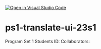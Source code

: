 [![Open in Visual Studio Code](https://classroom.github.com/assets/open-in-vscode-718a45dd9cf7e7f842a935f5ebbe5719a5e09af4491e668f4dbf3b35d5cca122.svg)](https://classroom.github.com/online_ide?assignment_repo_id=12778764&assignment_repo_type=AssignmentRepo)
# ps1-translate-ui-23s1
Program Set 1
Students ID:
Collaborators:
